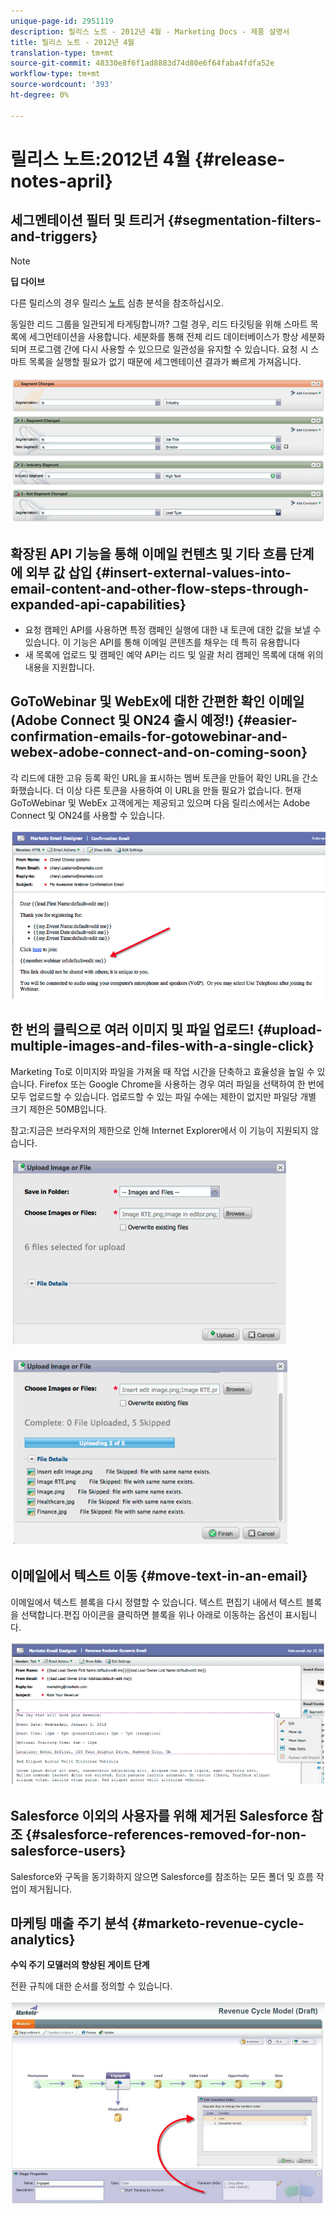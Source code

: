 ```yaml
---
unique-page-id: 2951119
description: 릴리스 노트 - 2012년 4월 - Marketing Docs - 제품 설명서
title: 릴리스 노트 - 2012년 4월
translation-type: tm+mt
source-git-commit: 48330e8f6f1ad8883d74d80e6f64faba4fdfa52e
workflow-type: tm+mt
source-wordcount: '393'
ht-degree: 0%

---
```



# 릴리스 노트:2012년 4월 {#release-notes-april}

## 세그멘테이션 필터 및 트리거 {#segmentation-filters-and-triggers}

>[!NOTE]
>
>**딥 다이브**
>
>다른 릴리스의 경우 릴리스 [노트](http://docs.marketo.com/display/docs/release+notes) 심층 분석을 참조하십시오.

동일한 리드 그룹을 일관되게 타게팅합니까? 그럴 경우, 리드 타깃팅을 위해 스마트 목록에 세그먼테이션을 사용합니다. 세분화를 통해 전체 리드 데이터베이스가 항상 세분화되며 프로그램 간에 다시 사용할 수 있으므로 일관성을 유지할 수 있습니다. 요청 시 스마트 목록을 실행할 필요가 없기 때문에 세그멘테이션 결과가 빠르게 가져옵니다.

![](assets/image2014-9-23-10-3a3-3a57.png)

## 확장된 API 기능을 통해 이메일 컨텐츠 및 기타 흐름 단계에 외부 값 삽입 {#insert-external-values-into-email-content-and-other-flow-steps-through-expanded-api-capabilities}

* 요청 캠페인 API를 사용하면 특정 캠페인 실행에 대한 내 토큰에 대한 값을 보낼 수 있습니다. 이 기능은 API를 통해 이메일 콘텐츠를 채우는 데 특히 유용합니다
* 새 목록에 업로드 및 캠페인 예약 API는 리드 및 일괄 처리 캠페인 목록에 대해 위의 내용을 지원합니다.

## GoToWebinar 및 WebEx에 대한 간편한 확인 이메일(Adobe Connect 및 ON24 출시 예정!) {#easier-confirmation-emails-for-gotowebinar-and-webex-adobe-connect-and-on-coming-soon}

각 리드에 대한 고유 등록 확인 URL을 표시하는 멤버 토큰을 만들어 확인 URL을 간소화했습니다. 더 이상 다른 토큰을 사용하여 이 URL을 만들 필요가 없습니다. 현재 GoToWebinar 및 WebEx 고객에게는 제공되고 있으며 다음 릴리스에서는 Adobe Connect 및 ON24를 사용할 수 있습니다.

![](assets/image2014-9-23-10-3a4-3a18.png)

## 한 번의 클릭으로 여러 이미지 및 파일 업로드! {#upload-multiple-images-and-files-with-a-single-click}

Marketing To로 이미지와 파일을 가져올 때 작업 시간을 단축하고 효율성을 높일 수 있습니다. Firefox 또는 Google Chrome을 사용하는 경우 여러 파일을 선택하여 한 번에 모두 업로드할 수 있습니다. 업로드할 수 있는 파일 수에는 제한이 없지만 파일당 개별 크기 제한은 50MB입니다.

참고:지금은 브라우저의 제한으로 인해 Internet Explorer에서 이 기능이 지원되지 않습니다.

![](assets/image2014-9-23-10-3a4-3a32.png)

![](assets/image2014-9-23-10-3a4-3a46.png)

## 이메일에서 텍스트 이동 {#move-text-in-an-email}

이메일에서 텍스트 블록을 다시 정렬할 수 있습니다. 텍스트 편집기 내에서 텍스트 블록을 선택합니다.편집 아이콘을 클릭하면 블록을 위나 아래로 이동하는 옵션이 표시됩니다.

![](assets/image2014-9-23-10-3a5-3a1.png)

## Salesforce 이외의 사용자를 위해 제거된 Salesforce 참조 {#salesforce-references-removed-for-non-salesforce-users}

Salesforce와 구독을 동기화하지 않으면 Salesforce를 참조하는 모든 폴더 및 흐름 작업이 제거됩니다.

## 마케팅 매출 주기 분석 {#marketo-revenue-cycle-analytics}

**수익 주기 모델러의 향상된 게이트 단계**

전환 규칙에 대한 순서를 정의할 수 있습니다.

![](assets/image2014-9-23-10-3a5-3a17.png)

